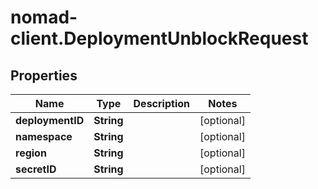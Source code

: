 # nomad-client.DeploymentUnblockRequest

## Properties

Name | Type | Description | Notes
------------ | ------------- | ------------- | -------------
**deploymentID** | **String** |  | [optional] 
**namespace** | **String** |  | [optional] 
**region** | **String** |  | [optional] 
**secretID** | **String** |  | [optional] 


